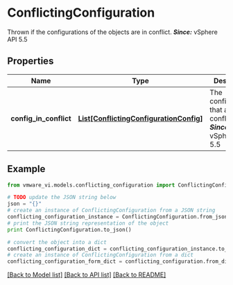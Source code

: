 # ConflictingConfiguration

Thrown if the configurations of the objects are in conflict.  ***Since:*** vSphere API 5.5 

## Properties
Name | Type | Description | Notes
------------ | ------------- | ------------- | -------------
**config_in_conflict** | [**List[ConflictingConfigurationConfig]**](ConflictingConfigurationConfig.md) | The configurations that are in conflict.  ***Since:*** vSphere API 5.5  | 

## Example

```python
from vmware_vi.models.conflicting_configuration import ConflictingConfiguration

# TODO update the JSON string below
json = "{}"
# create an instance of ConflictingConfiguration from a JSON string
conflicting_configuration_instance = ConflictingConfiguration.from_json(json)
# print the JSON string representation of the object
print ConflictingConfiguration.to_json()

# convert the object into a dict
conflicting_configuration_dict = conflicting_configuration_instance.to_dict()
# create an instance of ConflictingConfiguration from a dict
conflicting_configuration_form_dict = conflicting_configuration.from_dict(conflicting_configuration_dict)
```
[[Back to Model list]](../README.md#documentation-for-models) [[Back to API list]](../README.md#documentation-for-api-endpoints) [[Back to README]](../README.md)


